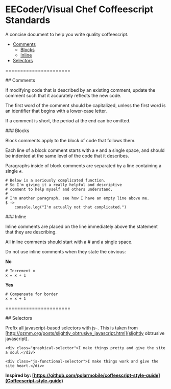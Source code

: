 EECoder/Visual Chef Coffeescript Standards
======================

A concise document to help you write quality coffeescript.

* [Comments](#comments)
    * [Blocks](#blocks)
    * [Inline](#inline)
* [Selectors](#selectors)

======================

<a name="comments"/>
## Comments

If modifying code that is described by an existing comment, update the comment such that it accurately reflects the new code.

The first word of the comment should be capitalized, unless the first word is an identifier that begins with a lower-case letter.

If a comment is short, the period at the end can be omitted.

<a name="blocks"/>
### Blocks

Block comments apply to the block of code that follows them.

Each line of a block comment starts with a `#` and a single space, and should be indented at the same level of the code that it describes.

Paragraphs inside of block comments are separated by a line containing a single `#`.

```
# Below is a seriously complicated function.
# So I'm giving it a really helpful and descriptive
# comment to help myself and others understand.
#
# I'm another paragraph, see how I have an empty line above me.
$ ->
    console.log("I'm actually not that complicated.")
```

<a name="inline"/>
### Inline

Inline comments are placed on the line immediately above the statement that they are describing.

All inline comments should start with a # and a single space.

Do not use inline comments when they state the obvious:

__No__
```
# Increment x
x = x + 1
```

__Yes__
```
# Compensate for border
x = x + 1
```

======================

<a name="selectors"/>
## Selectors

Prefix all javascript-based selectors with js-. This is taken from [http://ozmm.org/posts/slightly_obtrusive_javascript.html](slightly obtrusive javascript).

```
<div class="graphical-selector">I make things pretty and give the site a soul.</div>

<div class="js-functional-selector">I make things work and give the site heart.</div>
```

__Inspired by: [https://github.com/polarmobile/coffeescript-style-guide](Coffeescript-style-guide)__
